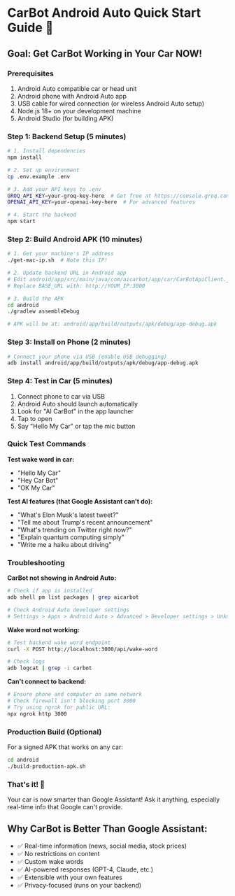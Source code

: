 # CarBot Android Auto Quick Start Guide 🚗

## Goal: Get CarBot Working in Your Car NOW!

### Prerequisites
1. Android Auto compatible car or head unit
2. Android phone with Android Auto app
3. USB cable for wired connection (or wireless Android Auto setup)
4. Node.js 18+ on your development machine
5. Android Studio (for building APK)

### Step 1: Backend Setup (5 minutes)
```bash
# 1. Install dependencies
npm install

# 2. Set up environment
cp .env.example .env

# 3. Add your API keys to .env
GROQ_API_KEY=your-groq-key-here  # Get free at https://console.groq.com/
OPENAI_API_KEY=your-openai-key-here  # For advanced features

# 4. Start the backend
npm start
```

### Step 2: Build Android APK (10 minutes)
```bash
# 1. Get your machine's IP address
./get-mac-ip.sh  # Note this IP!

# 2. Update backend URL in Android app
# Edit android/app/src/main/java/com/aicarbot/app/car/CarBotApiClient.java
# Replace BASE_URL with: http://YOUR_IP:3000

# 3. Build the APK
cd android
./gradlew assembleDebug

# APK will be at: android/app/build/outputs/apk/debug/app-debug.apk
```

### Step 3: Install on Phone (2 minutes)
```bash
# Connect your phone via USB (enable USB debugging)
adb install android/app/build/outputs/apk/debug/app-debug.apk
```

### Step 4: Test in Car (5 minutes)
1. Connect phone to car via USB
2. Android Auto should launch automatically
3. Look for "AI CarBot" in the app launcher
4. Tap to open
5. Say "Hello My Car" or tap the mic button

### Quick Test Commands

**Test wake word in car:**
- "Hello My Car"
- "Hey Car Bot"
- "OK My Car"

**Test AI features (that Google Assistant can't do):**
- "What's Elon Musk's latest tweet?"
- "Tell me about Trump's recent announcement"
- "What's trending on Twitter right now?"
- "Explain quantum computing simply"
- "Write me a haiku about driving"

### Troubleshooting

**CarBot not showing in Android Auto:**
```bash
# Check if app is installed
adb shell pm list packages | grep aicarbot

# Check Android Auto developer settings
# Settings > Apps > Android Auto > Advanced > Developer settings > Unknown sources
```

**Wake word not working:**
```bash
# Test backend wake word endpoint
curl -X POST http://localhost:3000/api/wake-word

# Check logs
adb logcat | grep -i carbot
```

**Can't connect to backend:**
```bash
# Ensure phone and computer on same network
# Check firewall isn't blocking port 3000
# Try using ngrok for public URL:
npx ngrok http 3000
```

### Production Build (Optional)
For a signed APK that works on any car:
```bash
cd android
./build-production-apk.sh
```

### That's it! 🎉
Your car is now smarter than Google Assistant! Ask it anything, especially real-time info that Google can't provide.

## Why CarBot is Better Than Google Assistant:
- ✅ Real-time information (news, social media, stock prices)
- ✅ No restrictions on content
- ✅ Custom wake words
- ✅ AI-powered responses (GPT-4, Claude, etc.)
- ✅ Extensible with your own features
- ✅ Privacy-focused (runs on your backend)